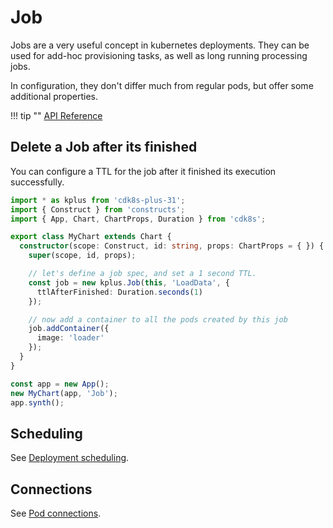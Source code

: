 # Job

Jobs are a very useful concept in kubernetes deployments.
They can be used for add-hoc provisioning tasks, as well as long running processing jobs.

In configuration, they don't differ much from regular pods, but offer some
additional properties.

!!! tip ""
    [API Reference](../../reference/cdk8s-plus-31/typescript.md#job)

## Delete a Job after its finished

You can configure a TTL for the job after it finished its execution successfully.

```typescript
import * as kplus from 'cdk8s-plus-31';
import { Construct } from 'constructs';
import { App, Chart, ChartProps, Duration } from 'cdk8s';

export class MyChart extends Chart {
  constructor(scope: Construct, id: string, props: ChartProps = { }) {
    super(scope, id, props);

    // let's define a job spec, and set a 1 second TTL.
    const job = new kplus.Job(this, 'LoadData', {
      ttlAfterFinished: Duration.seconds(1)
    });

    // now add a container to all the pods created by this job
    job.addContainer({
      image: 'loader'
    });
  }
}

const app = new App();
new MyChart(app, 'Job');
app.synth();
```

## Scheduling

See [Deployment scheduling](./deployment.md#scheduling).

## Connections

See [Pod connections](./pod.md#connections).
